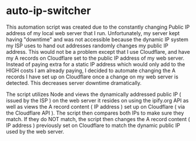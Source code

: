 # auto-ip-switcher

This automation script was created due to the constantly changing Public IP address of my local web server that I run. Unfortunately, my server kept having "downtime" and was not accessible because the dynamic IP system my ISP uses to hand out addresses randomly changes my public IP address. This would not be a problem except that I use Cloudflare, and have my A records on Cloudflare set to the public IP address of my web server. Instead of paying extra for a static IP address which would only add to the HIGH costs I am already paying, I decided to automate changing the A records I have set up on Cloudflare once a change on my web server is detected. This decreases server downtime dramatically. 

The script utilizes Node and views the dynamically addressed public IP ( issued by the ISP ) on the web server it resides on using the ipify.org API as well as views the A record content ( IP address ) set up on Cloudflare ( via the Cloudflare API ). The script then compares both IPs to make sure they match. If they do NOT match, the script then changes the A record content ( IP address ) previously set on Cloudflare to match the dynamic public IP used by the web server.
